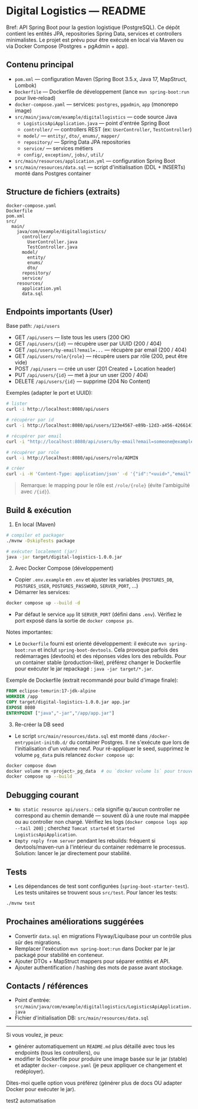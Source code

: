 # Digital Logistics — README

Bref: API Spring Boot pour la gestion logistique (PostgreSQL). Ce dépôt contient les entités JPA, repositories Spring Data, services et controllers minimalistes. Le projet est prévu pour être exécuté en local via Maven ou via Docker Compose (Postgres + pgAdmin + app).

## Contenu principal

- `pom.xml` — configuration Maven (Spring Boot 3.5.x, Java 17, MapStruct, Lombok)
- `Dockerfile` — Dockerfile de développement (lance `mvn spring-boot:run` pour live-reload)
- `docker-compose.yaml` — services: `postgres`, `pgadmin`, `app` (monorepo image)
- `src/main/java/com/example/digitallogistics` — code source Java
  - `LogisticsApiApplication.java` — point d'entrée Spring Boot
  - `controller/` — controllers REST (ex: `UserController`, `TestController`)
  - `model/` — `entity/`, `dto/`, `enums/`, `mapper/`
  - `repository/` — Spring Data JPA repositories
  - `service/` — services métiers
  - `config/`, `exception/`, `jobs/`, `util/`
- `src/main/resources/application.yml` — configuration Spring Boot
- `src/main/resources/data.sql` — script d'initialisation (DDL + INSERTs) monté dans Postgres container

## Structure de fichiers (extraits)

```
docker-compose.yaml
Dockerfile
pom.xml
src/
  main/
    java/com/example/digitallogistics/
      controller/
        UserController.java
        TestController.java
      model/
        entity/
        enums/
        dto/
      repository/
      service/
    resources/
      application.yml
      data.sql
```

## Endpoints importants (User)
Base path: `/api/users`

- GET `/api/users` — liste tous les users (200 OK)
- GET `/api/users/{id}` — récupère user par UUID (200 / 404)
- GET `/api/users/by-email?email=...` — récupère par email (200 / 404)
- GET `/api/users/role/{role}` — récupère users par rôle (200, peut être vide)
- POST `/api/users` — crée un user (201 Created + Location header)
- PUT `/api/users/{id}` — met à jour un user (200 / 404)
- DELETE `/api/users/{id}` — supprime (204 No Content)

Exemples (adapter le port et UUID):

```bash
# lister
curl -i http://localhost:8080/api/users

# récupérer par id
curl -i http://localhost:8080/api/users/123e4567-e89b-12d3-a456-426614174000

# récupérer par email
curl -i "http://localhost:8080/api/users/by-email?email=someone@example.com"

# récupérer par role
curl -i http://localhost:8080/api/users/role/ADMIN

# créer
curl -i -H 'Content-Type: application/json' -d '{"id":"<uuid>","email":"a@b.com","password":"pass","role":"ADMIN","active":true}' http://localhost:8080/api/users

```

> Remarque: le mapping pour le rôle est `/role/{role}` (évite l'ambiguïté avec `/{id}`).

## Build & exécution

1) En local (Maven)

```bash
# compiler et packager
./mvnw -DskipTests package

# exécuter localement (jar)
java -jar target/digital-logistics-1.0.0.jar
```

2) Avec Docker Compose (développement)

- Copier `.env.example` en `.env` et ajuster les variables (`POSTGRES_DB`, `POSTGRES_USER`, `POSTGRES_PASSWORD`, `SERVER_PORT`, ...)
- Démarrer les services:

```bash
docker compose up --build -d
```

- Par défaut le service `app` lit `SERVER_PORT` (défini dans `.env`). Vérifiez le port exposé dans la sortie de `docker compose ps`.

Notes importantes:
- Le `Dockerfile` fourni est orienté développement: il exécute `mvn spring-boot:run` et inclut `spring-boot-devtools`. Cela provoque parfois des redémarrages (devtools) et des réponses vides lors des rebuilds. Pour un container stable (production-like), préférez changer le Dockerfile pour exécuter le jar repackagé : `java -jar target/*.jar`.

Exemple de Dockerfile (extrait recommandé pour build d'image finale):

```dockerfile
FROM eclipse-temurin:17-jdk-alpine
WORKDIR /app
COPY target/digital-logistics-1.0.0.jar app.jar
EXPOSE 8080
ENTRYPOINT ["java","-jar","/app/app.jar"]
```

3) Re-créer la DB seed

- Le script `src/main/resources/data.sql` est monté dans `/docker-entrypoint-initdb.d/` du container Postgres. Il ne s'exécute que lors de l'initialisation d'un volume neuf. Pour ré-appliquer le seed, supprimez le volume `pg_data` puis relancez `docker compose up`:

```bash
docker compose down
docker volume rm <project>_pg_data  # ou `docker volume ls` pour trouver le nom
docker compose up --build
```

## Debugging courant

- `No static resource api/users.`: cela signifie qu'aucun controller ne correspond au chemin demandé — souvent dû à une route mal mappée ou au controller non chargé. Vérifiez les logs (`docker compose logs app --tail 200`) ; cherchez `Tomcat started` et `Started LogisticsApiApplication`.
- `Empty reply from server` pendant les rebuilds: fréquent si devtools/maven-run à l'intérieur du container redémarre le processus. Solution: lancer le jar directement pour stabilité.

## Tests

- Les dépendances de test sont configurées (`spring-boot-starter-test`). Les tests unitaires se trouvent sous `src/test`. Pour lancer les tests:

```bash
./mvnw test
```

## Prochaines améliorations suggérées

- Convertir `data.sql` en migrations Flyway/Liquibase pour un contrôle plus sûr des migrations.
- Remplacer l'exécution `mvn spring-boot:run` dans Docker par le jar packagé pour stabilité en conteneur.
- Ajouter DTOs + MapStruct mappers pour séparer entités et API.
- Ajouter authentification / hashing des mots de passe avant stockage.

## Contacts / références

- Point d'entrée: `src/main/java/com/example/digitallogistics/LogisticsApiApplication.java`
- Fichier d'initialisation DB: `src/main/resources/data.sql`

---

Si vous voulez, je peux:
- générer automatiquement un `README.md` plus détaillé avec tous les endpoints (tous les controllers), ou
- modifier le Dockerfile pour produire une image basée sur le jar (stable) et adapter `docker-compose.yaml` (je peux appliquer ce changement et redéployer).

Dites-moi quelle option vous préférez (générer plus de docs OU adapter Docker pour exécuter le jar). 

test2 automatisation